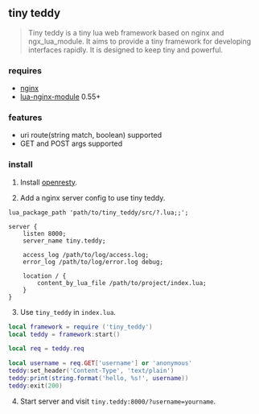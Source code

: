 ## tiny teddy

> Tiny teddy is a tiny lua web framework based on nginx and ngx_lua_module. It aims to provide a tiny framework for developing interfaces rapidly. It is designed to keep tiny and powerful.

### requires

* [nginx](http://nginx.org/)
* [lua-nginx-module](https://github.com/openresty/lua-nginx-module) 0.55+

### features

* uri route(string match, boolean) supported
* GET and POST args supported

### install

1. Install [openresty](http://openresty.org/en/).

2. Add a nginx server config to use tiny teddy.

```
lua_package_path 'path/to/tiny_teddy/src/?.lua;;';

server {
    listen 8000;
    server_name tiny.teddy;

    access_log /path/to/log/access.log;
    error_log /path/to/log/error.log debug;

    location / {
        content_by_lua_file /path/to/project/index.lua;
    }
}
```

3. Use `tiny_teddy` in `index.lua`.

```lua
local framework = require ('tiny_teddy')
local teddy = framework:start()

local req = teddy.req

local username = req.GET['username'] or 'anonymous'
teddy:set_header('Content-Type', 'text/plain')
teddy:print(string.format('hello, %s!', username))
teddy:exit(200)
```

4. Start server and visit `tiny.teddy:8000/?username=yourname`.

